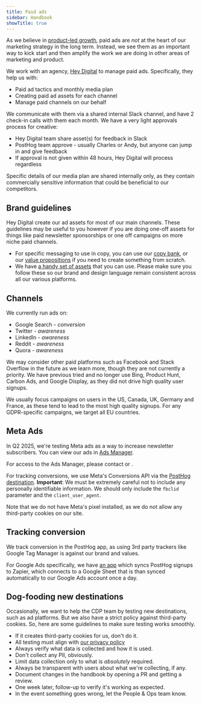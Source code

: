 ```yaml
---
title: Paid ads
sidebar: Handbook
showTitle: true
---
```


As we believe in [product-led growth](/blog/product-led-growth), paid ads are _not_ at the heart of our marketing strategy in the long term. Instead, we see them as an important way to kick start and then amplify the work we are doing in other areas of marketing and product. 

We work with an agency, [Hey Digital](https://www.heydigital.co/) to manage paid ads. Specifically, they help us with:
- Paid ad tactics and monthly media plan
- Creating paid ad assets for each channel
- Manage paid channels on our behalf 

We communicate with them via a shared internal Slack channel, and have 2 check-in calls with them each month. We have a very light approvals process for creative:

- Hey Digital team share asset(s) for feedback in Slack
- PostHog team approve - usually Charles or Andy, but anyone can jump in and give feedback
- If approval is not given within 48 hours, Hey Digital will process regardless

Specific details of our media plan are shared internally only, as they contain commercially sensitive information that could be beneficial to our competitors. 

## Brand guidelines

Hey Digital create our ad assets for most of our main channels. These guidelines may be useful to you however if you are doing one-off assets for things like paid newsletter sponsorships or one off campaigns on more niche paid channels. 

- For specific messaging to use in copy, you can use our [copy bank](https://docs.google.com/spreadsheets/d/1VOwyDs8qmXw38KgCiPeJMIGS-SedSAZLXfb2zvB_1jE/edit#gid=0), or our [value propositions](/handbook/growth/marketing/value-propositions) if you need to create something from scratch.
- We have [a handy set of assets](/media) that you can use. Please make sure you follow these so our brand and design language remain consistent across all our various platforms. 

## Channels

We currently run ads on:
- Google Search - _conversion_
- Twitter - _awareness_
- LinkedIn - _awareness_
- Reddit - _awareness_
- Quora - _awareness_

We may consider other paid platforms such as Facebook and Stack Overflow in the future as we learn more, though they are not currently a priority. We have previous tried and no longer use Bing, Product Hunt, Carbon Ads, and Google Display, as they did not drive high quality user signups. 

We usually focus campaigns on users in the US, Canada, UK, Germany and France, as these tend to lead to the most high quality signups. For any GDPR-specific campaigns, we target all EU countries. 

## Meta Ads

In Q2 2025, we're testing Meta ads as a way to increase newsletter subscribers. You can view our ads in [Ads Manager](https://adsmanager.facebook.com/adsmanager/manage/campaigns?nav_entry_point=lep_237&nav_source=unknown&global_scope_id=643559792019437&business_id=643559792019437&act=1028028472241792&redirect_session_id=0302e4c2-f5ff-4150-92af-95821305a344&ads_manager_read_regions=true#).

For access to the Ads Manager, please contact <TeamMember name="Lior Neu-ner" /> or <TeamMember name="Brian Young" />.

For tracking conversions, we use Meta's Conversions API via the [PostHog destination](https://us.posthog.com/project/2/functions/0196edd0-6d74-0000-636b-5f69c8e7e9f5). **Important**: We must be extremely careful not to include any personally identifiable information. We should only include the `fbclid` parameter and the `client_user_agent`.

Note that we do not have Meta's pixel installed, as we do not allow any third-party cookies on our site.

## Tracking conversion

We track conversion in the PostHog app, as using 3rd party trackers like Google Tag Manager is against our brand and values. 

For Google Ads specifically, we have [an app](https://github.com/PostHog/plugin-write-google-ads-to-zapier) which syncs PostHog signups to Zapier, which connects to a Google Sheet that is than synced automatically to our Google Ads account once a day.

## Dog-fooding new destinations

Occasionally, we want to help the CDP team by testing new destinations, such as ad platforms. But we also have a strict policy against third-party cookies. So, here are some guidelines to make sure testing works smoothly. 

* If it creates third-party cookies for us, don't do it. 
* All testing must align with [our privacy policy](/privacy)
* Always verify what data is collected and how it is used. 
* Don't collect any PII, obviously. 
* Limit data collection only to what is _absolutely_ required. 
* Always be transparent with users about what we're collecting, if any. 
* Document changes in the handbook by opening a PR and getting a review. 
* One week later, follow-up to verify it's working as expected.
* In the event something goes wrong, let the People & Ops team know. 
